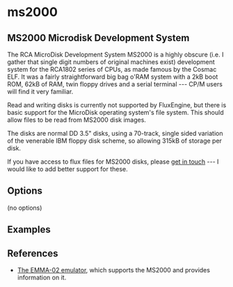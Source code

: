 ms2000
====
## MS2000 Microdisk Development System
<!-- This file is automatically generated. Do not edit. -->

The RCA MicroDisk Development System MS2000 is a highly obscure (i.e. I gather
that single digit numbers of original machines exist) development system for the
RCA1802 series of CPUs, as made famous by the Cosmac ELF. It was a fairly
straightforward big bag o'RAM system with a 2kB boot ROM, 62kB of RAM, twin
floppy drives and a serial terminal --- CP/M users will find it very familiar.

Read and writing disks is currently not supported by FluxEngine, but there is
basic support for the MicroDisk operating system's file system. This should
allow files to be read from MS2000 disk images.

The disks are normal DD 3.5" disks, using a 70-track, single sided variation of
the venerable IBM floppy disk scheme, so allowing 315kB of storage per disk.

If you have access to flux files for MS2000 disks, please [get in
touch](https://github.com/davidgiven/cpm65/issues/new) --- I would like to add
better support for these.

## Options

(no options)

## Examples

## References

  - [The EMMA-02 emulator](https://www.emma02.hobby-site.com/ms2000.html), which
    supports the MS2000 and provides information on it.

